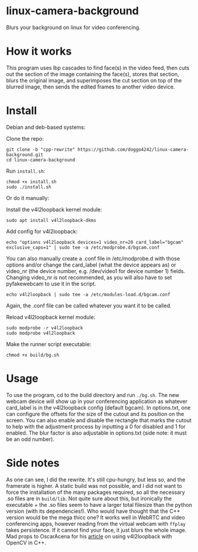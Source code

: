 # linux-camera-background
Blurs your background on linux for video conferencing. 

# How it works
This program uses lbp cascades to find face(s) in the video feed, then cuts out the section of the image containing the face(s), stores that section, blurs the original image, and superimposes the cut section on top of the blurred image, then sends the edited frames to another video device.
# Install
Debian and deb-based systems:

Clone the repo:

```
git clone -b "cpp-rewrite" https://github.com/doggo4242/linux-camera-background.git
cd linux-camera-background
```

Run `install.sh`:
```
chmod +x install.sh
sudo ./install.sh
```
Or do it manually:

Install the v4l2loopback kernel module:
```
sudo apt install v4l2loopback-dkms
```
Add config for v4l2loopback:
```
echo "options v4l2loopback devices=1 video_nr=20 card_label="bgcam" exclusive_caps=1" | sudo tee -a /etc/modprobe.d/bgcam.conf
```
You can also manually create a .conf file in /etc/modprobe.d with those options and/or change the card_label (what the device appears as) or video_nr (the device number, e.g. /dev/video1 for device number 1) fields. Changing video_nr is not recommended, as you will also have to set pyfakewebcam to use it in the script. 

```
echo v4l2loopback | sudo tee -a /etc/modules-load.d/bgcam.conf
```
Again, the .conf file can be called whatever you want it to be called.

Reload v4l2loopback kernel module:
```
sudo modprobe -r v4l2loopback
sudo modprobe v4l2loopback
```
Make the runner script executable:
```
chmod +x build/bg.sh
```
# Usage
To use the program, cd to the build directory and run `./bg.sh`. The new webcam device will show up in your conferencing application as whatever card_label is in the v4l2loopback config (default bgcam). In options.txt, one can configure the offsets for the size of the cutout and its position on the screen. You can also enable and disable the rectangle that marks the cutout to help with the adjustment process by inputting a 0 for disabled and 1 for enabled. The blur factor is also adjustable in options.txt (side note: it must be an odd number).
# Side notes
As one can see, I did the rewrite. It's still cpu-hungry, but less so, and the framerate is higher. A static build was not possible, and I did not want to force the installation of the many packages required, so all the necessary .so files are in `build/lib`. Not quite sure about this, but ironically the executable + the .so files seem to have a larger total filesize than the python version (with its dependencies!). Who would have thought that the C++ version would be the mega thicc one? It works well in WebRTC and video conferencing apps, however reading from the virtual webcam with `ffplay` takes persistence. If it cannot find your face, it just blurs the whole image. Mad props to OscarAcena for his [article](https://arcoresearchgroup.wordpress.com/2020/06/02/virtual-camera-for-opencv-using-v4l2loopback/) on using v4l2loopback with OpenCV in C++.
